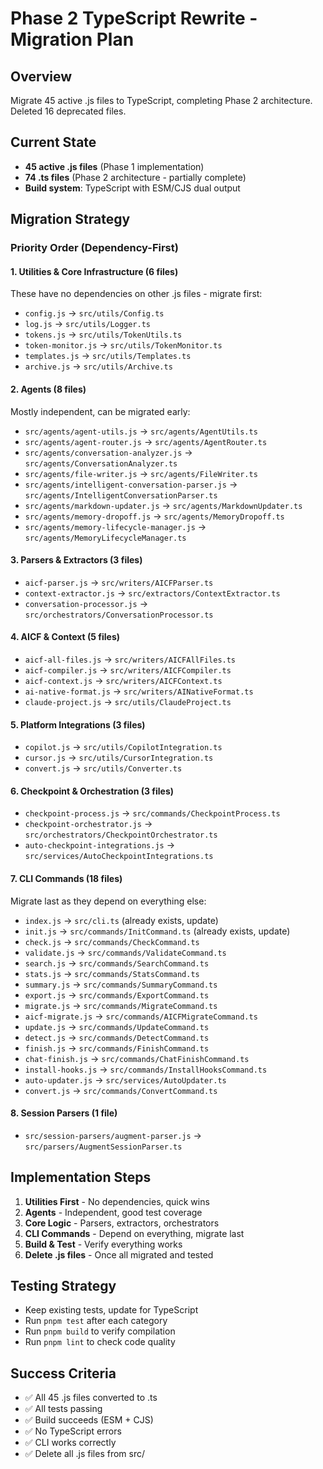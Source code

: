# Phase 2 TypeScript Rewrite - Migration Plan

## Overview
Migrate 45 active .js files to TypeScript, completing Phase 2 architecture. Deleted 16 deprecated files.

## Current State
- **45 active .js files** (Phase 1 implementation)
- **74 .ts files** (Phase 2 architecture - partially complete)
- **Build system**: TypeScript with ESM/CJS dual output

## Migration Strategy

### Priority Order (Dependency-First)

#### 1. **Utilities & Core Infrastructure** (6 files)
These have no dependencies on other .js files - migrate first:
- `config.js` → `src/utils/Config.ts`
- `log.js` → `src/utils/Logger.ts`
- `tokens.js` → `src/utils/TokenUtils.ts`
- `token-monitor.js` → `src/utils/TokenMonitor.ts`
- `templates.js` → `src/utils/Templates.ts`
- `archive.js` → `src/utils/Archive.ts`

#### 2. **Agents** (8 files)
Mostly independent, can be migrated early:
- `src/agents/agent-utils.js` → `src/agents/AgentUtils.ts`
- `src/agents/agent-router.js` → `src/agents/AgentRouter.ts`
- `src/agents/conversation-analyzer.js` → `src/agents/ConversationAnalyzer.ts`
- `src/agents/file-writer.js` → `src/agents/FileWriter.ts`
- `src/agents/intelligent-conversation-parser.js` → `src/agents/IntelligentConversationParser.ts`
- `src/agents/markdown-updater.js` → `src/agents/MarkdownUpdater.ts`
- `src/agents/memory-dropoff.js` → `src/agents/MemoryDropoff.ts`
- `src/agents/memory-lifecycle-manager.js` → `src/agents/MemoryLifecycleManager.ts`

#### 3. **Parsers & Extractors** (3 files)
- `aicf-parser.js` → `src/writers/AICFParser.ts`
- `context-extractor.js` → `src/extractors/ContextExtractor.ts`
- `conversation-processor.js` → `src/orchestrators/ConversationProcessor.ts`

#### 4. **AICF & Context** (5 files)
- `aicf-all-files.js` → `src/writers/AICFAllFiles.ts`
- `aicf-compiler.js` → `src/writers/AICFCompiler.ts`
- `aicf-context.js` → `src/writers/AICFContext.ts`
- `ai-native-format.js` → `src/writers/AINativeFormat.ts`
- `claude-project.js` → `src/utils/ClaudeProject.ts`

#### 5. **Platform Integrations** (3 files)
- `copilot.js` → `src/utils/CopilotIntegration.ts`
- `cursor.js` → `src/utils/CursorIntegration.ts`
- `convert.js` → `src/utils/Converter.ts`

#### 6. **Checkpoint & Orchestration** (3 files)
- `checkpoint-process.js` → `src/commands/CheckpointProcess.ts`
- `checkpoint-orchestrator.js` → `src/orchestrators/CheckpointOrchestrator.ts`
- `auto-checkpoint-integrations.js` → `src/services/AutoCheckpointIntegrations.ts`

#### 7. **CLI Commands** (18 files)
Migrate last as they depend on everything else:
- `index.js` → `src/cli.ts` (already exists, update)
- `init.js` → `src/commands/InitCommand.ts` (already exists, update)
- `check.js` → `src/commands/CheckCommand.ts`
- `validate.js` → `src/commands/ValidateCommand.ts`
- `search.js` → `src/commands/SearchCommand.ts`
- `stats.js` → `src/commands/StatsCommand.ts`
- `summary.js` → `src/commands/SummaryCommand.ts`
- `export.js` → `src/commands/ExportCommand.ts`
- `migrate.js` → `src/commands/MigrateCommand.ts`
- `aicf-migrate.js` → `src/commands/AICFMigrateCommand.ts`
- `update.js` → `src/commands/UpdateCommand.ts`
- `detect.js` → `src/commands/DetectCommand.ts`
- `finish.js` → `src/commands/FinishCommand.ts`
- `chat-finish.js` → `src/commands/ChatFinishCommand.ts`
- `install-hooks.js` → `src/commands/InstallHooksCommand.ts`
- `auto-updater.js` → `src/services/AutoUpdater.ts`
- `convert.js` → `src/commands/ConvertCommand.ts`

#### 8. **Session Parsers** (1 file)
- `src/session-parsers/augment-parser.js` → `src/parsers/AugmentSessionParser.ts`

## Implementation Steps

1. **Utilities First** - No dependencies, quick wins
2. **Agents** - Independent, good test coverage
3. **Core Logic** - Parsers, extractors, orchestrators
4. **CLI Commands** - Depend on everything, migrate last
5. **Build & Test** - Verify everything works
6. **Delete .js files** - Once all migrated and tested

## Testing Strategy
- Keep existing tests, update for TypeScript
- Run `pnpm test` after each category
- Run `pnpm build` to verify compilation
- Run `pnpm lint` to check code quality

## Success Criteria
- ✅ All 45 .js files converted to .ts
- ✅ All tests passing
- ✅ Build succeeds (ESM + CJS)
- ✅ No TypeScript errors
- ✅ CLI works correctly
- ✅ Delete all .js files from src/

